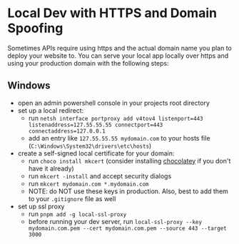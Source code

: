 # Local Dev with HTTPS and Domain Spoofing

Sometimes APIs require using https and the actual domain name you plan to deploy your website to. You can serve your local app locally over https and using your production domain with the following steps:

## Windows

- open an admin powershell console in your projects root directory
- set up a local redirect:
  - run `netsh interface portproxy add v4tov4 listenport=443 listenaddress=127.55.55.55 connectport=443 connectaddress=127.0.0.1`
  - add an entry like `127.55.55.55 mydomain.com` to your hosts file (`C:\Windows\System32\drivers\etc\hosts`)
- create a self-signed local certificate for your domain:
  - run `choco install mkcert` (consider installing [chocolatey](https://chocolatey.org/install) if you don't have it already)
  - run `mkcert -install` and accept security dialogs
  - run `mkcert mydomain.com *.mydomain.com`
  - NOTE: do NOT use these keys in production. Also, best to add them to your `.gitignore` file as well
- set up ssl proxy
  - run `pnpm add -g local-ssl-proxy`
  - before running your dev server, run `local-ssl-proxy --key mydomain.com.pem --cert mydomain.com.pem --source 443 --target 3000`
